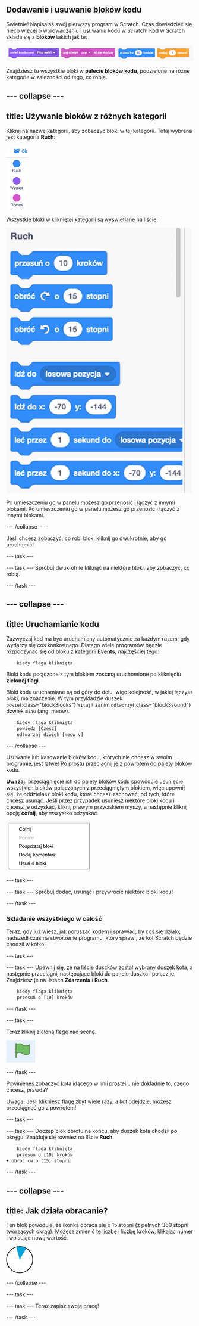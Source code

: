 ## Dodawanie i usuwanie bloków kodu

Świetnie! Napisałaś swój pierwszy program w Scratch. Czas dowiedzieć się nieco więcej o wprowadzaniu i usuwaniu kodu w Scratch! Kod w Scratch składa się z **bloków** takich jak te:

![](images/code1.png)

Znajdziesz tu wszystkie bloki w **palecie bloków kodu**, podzielone na różne kategorie w zależności od tego, co robią.

## \--- collapse \---

## title: Używanie bloków z różnych kategorii

Kliknij na nazwę kategorii, aby zobaczyć bloki w tej kategorii. Tutaj wybrana jest kategoria **Ruch**:

![](images/code2a.png)

Wszystkie bloki w klikniętej kategorii są wyświetlane na liście:

![](images/code2b.png)

Po umieszczeniu go w panelu możesz go przenosić i łączyć z innymi blokami. Po umieszczeniu go w panelu możesz go przenosić i łączyć z innymi blokami.

\--- /collapse \---

Jeśli chcesz zobaczyć, co robi blok, kliknij go dwukrotnie, aby go uruchomić!

\--- task \---

\--- task \--- Spróbuj dwukrotnie kliknąć na niektóre bloki, aby zobaczyć, co robią.

\--- /task \---

## \--- collapse \---

## title: Uruchamianie kodu

Zazwyczaj kod ma być uruchamiany automatycznie za każdym razem, gdy wydarzy się coś konkretnego. Dlatego wiele programów będzie rozpoczynać się od bloku z kategorii **Events**, najczęściej tego:

```blocks3
    kiedy flaga kliknięta
```

Bloki kodu połączone z tym blokiem zostaną uruchomione po kliknięciu **zielonej flagi**.

Bloki kodu uruchamiane są od góry do dołu, więc kolejność, w jakiej łączysz bloki, ma znaczenie. W tym przykładzie duszek `powie`{:class="block3looks"} `Witaj!` zanim `odtworzy`{:class="block3sound"} dźwięk `miau` (ang. meow).

```blocks3
    kiedy flaga kliknięta
    powiedz [Cześć]
    odtwarzaj dźwięk [meow v]
```

\--- /collapse \---

Usuwanie lub kasowanie bloków kodu, których nie chcesz w swoim programie, jest łatwe! Po prostu przeciągnij je z powrotem do palety bloków kodu.

**Uważaj:** przeciągnięcie ich do palety bloków kodu spowoduje usunięcie wszystkich bloków połączonych z przeciągniętym blokiem, więc upewnij się, że oddzielasz bloki kodu, które chcesz zachować, od tych, które chcesz usunąć. Jeśli przez przypadek usuniesz niektóre bloki kodu i chcesz je odzyskać, kliknij prawym przyciskiem myszy, a następnie kliknij opcję **cofnij**, aby wszystko odzyskać.

![](images/code6.png)

\--- task \---

\--- task \--- Spróbuj dodać, usunąć i przywrócić niektóre bloki kodu!

\--- /task \---

### Składanie wszystkiego w całość

Teraz, gdy już wiesz, jak poruszać kodem i sprawiać, by coś się działo, nadszedł czas na stworzenie programu, który sprawi, że kot Scratch będzie chodził w kółko!

\--- task \---

\--- task \--- Upewnij się, że na liście duszków został wybrany duszek kota, a następnie przeciągnij następujące bloki do panelu duszka i połącz je. Znajdziesz je na listach **Zdarzenia** i **Ruch**.

```blocks3
    kiedy flaga kliknięta
    przesuń o [10] kroków
```

\--- /task \---

\--- task \---

Teraz kliknij zieloną flagę nad sceną.

![](images/code7.png)

\--- /task \---

Powinieneś zobaczyć kota idącego w linii prostej... nie dokładnie to, czego chcesz, prawda?

Uwaga: Jeśli klikniesz flagę zbyt wiele razy, a kot odejdzie, możesz przeciągnąć go z powrotem!

\--- task \---

\--- task \--- Doczep blok obrotu na końcu, aby duszek kota chodził po okręgu. Znajduje się również na liście **Ruch**.

```blocks3
    kiedy flaga kliknięta
    przesuń o [10] kroków
+ obróć cw o (15) stopni
```

\--- /task \---

## \--- collapse \---

## title: Jak działa obracanie?

Ten blok powoduje, że ikonka obraca się o 15 stopni (z pełnych 360 stopni tworzących okrąg). Możesz zmienić tę liczbę i liczbę kroków, klikając numer i wpisując nową wartość.

![](images/code9.png)

\--- /collapse \---

\--- task \---

\--- task \--- Teraz zapisz swoją pracę!

\--- /task \---